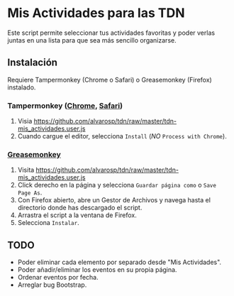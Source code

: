 # Mis Actividades para las TDN #
Este script permite seleccionar tus actividades favoritas y poder verlas juntas en una lista para que sea más sencillo organizarse.

## Instalación ##
Requiere Tampermonkey (Chrome o Safari) o Greasemonkey (Firefox) instalado.

### Tampermonkey ([Chrome](https://chrome.google.com/webstore/detail/tampermonkey/dhdgffkkebhmkfjojejmpbldmpobfkfo), [Safari](https://tampermonkey.net)) ###
1. Visia https://github.com/alvarosp/tdn/raw/master/tdn-mis_actividades.user.js
2. Cuando cargue el editor, selecciona `Install` (*NO* `Process with Chrome`).

### [Greasemonkey](https://addons.mozilla.org/en-US/firefox/addon/greasemonkey/) ###
1. Visita https://github.com/alvarosp/tdn/raw/master/tdn-mis_actividades.user.js
2. Click derecho en la página y selecciona `Guardar página como` o `Save Page As`.
3. Con Firefox abierto, abre un Gestor de Archivos y navega hasta el directorio donde has descargado el script.
4. Arrastra el script a la ventana de Firefox.
5. Selecciona `Instalar`.

## TODO ##
* Poder eliminar cada elemento por separado desde "Mis Actividades".
* Poder añadir/eliminar los eventos en su propia página.
* Ordenar eventos por fecha.
* Arreglar bug Bootstrap.